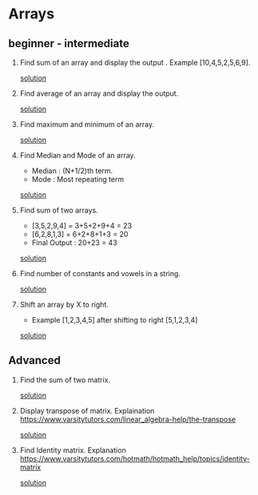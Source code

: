 # Arrays

## beginner - intermediate

1. Find sum of an array and display the output . Example [10,4,5,2,5,6,9].

    [solution](https://replit.com/@sk02k1/arrays-beginnerintermediate-ques01#index.js)
2. Find average of an array and display the output.

    [solution](https://replit.com/@sk02k1/arrays-beginnerintermediate-ques02#index.js)

3. Find maximum and minimum of an array.

    [solution](https://replit.com/@sk02k1/arrays-beginnerintermediate-ques03#index.js)

4. Find Median and Mode of an array.
    - Median : (N+1/2)th term.
    - Mode : Most repeating term
    
    [solution](https://replit.com/@sk02k1/arrays-beginnerintermediate-ques04#index.js)

5. Find sum of two arrays.
    - [3,5,2,9,4] = 3+5+2+9+4 = 23
    - [6,2,8,1,3] = 6+2+8+1+3 = 20
    - Final Output : 20+23 = 43

    [solution](https://replit.com/@sk02k1/arrays-beginnerintermediate-ques05#index.js)

6. Find number of constants and vowels in a string.

    [solution](https://replit.com/@sk02k1/arrays-beginnerintermediate-ques06#index.js)

7. Shift an array by X to right.
    - Example [1,2,3,4,5] after shifting to right [5,1,2,3,4]

    [solution](https://replit.com/@sk02k1/arrays-beginnerintermediate-ques07#index.js)


## Advanced

1. Find the sum of two matrix.

    [solution](https://replit.com/@sk02k1/arrays-advanced-ques01#index.js)

1. Display transpose of matrix. Explaination https://www.varsitytutors.com/linear_algebra-help/the-transpose

    [solution](https://replit.com/@sk02k1/arrays-advanced-ques02#index.js)

1. Find Identity matrix. Explanation https://www.varsitytutors.com/hotmath/hotmath_help/topics/identity-matrix

    [solution](https://replit.com/@sk02k1/arrays-advanced-ques03#index.js)
